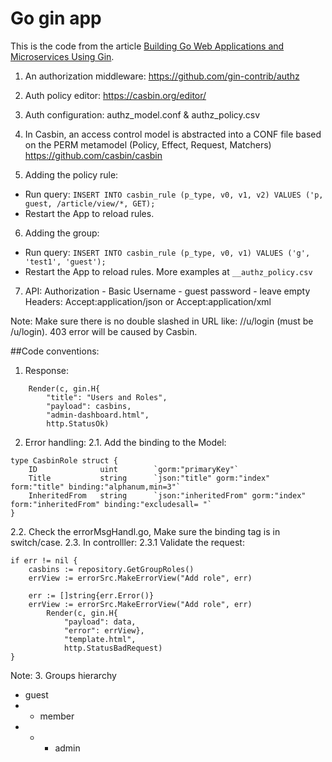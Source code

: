 # Go gin app

This is the code from the article [Building Go Web Applications and Microservices Using Gin](https://semaphoreci.com/community/tutorials/building-go-web-applications-and-microservices-using-gin).


1. An authorization middleware: https://github.com/gin-contrib/authz
2. Auth policy editor: https://casbin.org/editor/
3. Auth configuration: authz_model.conf & authz_policy.csv
4. In Casbin, an access control model is abstracted into a CONF file based on the PERM metamodel (Policy, Effect, Request, Matchers) https://github.com/casbin/casbin

5. Adding the policy rule:
- Run query: ```INSERT INTO casbin_rule (p_type, v0, v1, v2) VALUES ('p, guest, /article/view/*, GET);```
- Restart the App to reload rules.
6. Adding the group:
- Run query: ```INSERT INTO casbin_rule (p_type, v0, v1) VALUES ('g', 'test1', 'guest');```
- Restart the App to reload rules. More examples at ``__authz_policy.csv``

7. API:
Authorization - Basic
Username - guest
password - leave empty
Headers:
	Accept:application/json
or
	Accept:application/xml

Note: Make sure there is no double slashed in URL like: //u/login (must be /u/login). 403 error will be caused by Casbin.

##Code conventions:

1. Response:
```
	Render(c, gin.H{
		"title": "Users and Roles",
		"payload": casbins,
		"admin-dashboard.html",
		http.StatusOk)
```
2. Error handling:
2.1. Add the binding to the Model:
```
type CasbinRole struct {
	ID     			uint   		`gorm:"primaryKey"`
	Title  			string 		`json:"title" gorm:"index" form:"title" binding:"alphanum,min=3"`
	InheritedFrom 	string		`json:"inheritedFrom" gorm:"index" form:"inheritedFrom" binding:"excludesall= "`
}
```
2.2. Check the errorMsgHandl.go, Make sure the binding tag is in switch/case.
2.3. In controlller:
2.3.1 Validate the request:
```
if err != nil {
	casbins := repository.GetGroupRoles()
	errView := errorSrc.MakeErrorView("Add role", err)

	err := []string{err.Error()}
	errView := errorSrc.MakeErrorView("Add role", err)
		Render(c, gin.H{
			"payload": data,
			"error": errView},
			"template.html",
			http.StatusBadRequest)
}			
```
Note: 
3. Groups hierarchy
- guest
- - member
- - - admin